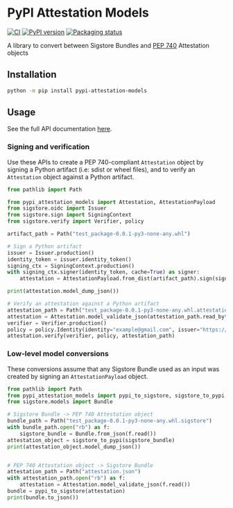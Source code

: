 # PyPI Attestation Models

<!--- BADGES: START --->
[![CI](https://github.com/trailofbits/pypi-attestation-models/actions/workflows/tests.yml/badge.svg)](https://github.com/trailofbits/pypi-attestation-models/actions/workflows/tests.yml)
[![PyPI version](https://badge.fury.io/py/pypi-attestation-models.svg)](https://pypi.org/project/pypi-attestation-models)
[![Packaging status](https://repology.org/badge/tiny-repos/python:pypi-attestation-models.svg)](https://repology.org/project/python:pypi-attestation-models/versions)
<!--- BADGES: END --->

A library to convert between Sigstore Bundles and [PEP 740] Attestation objects

[PEP 740]: https://peps.python.org/pep-0740/

## Installation

```bash
python -m pip install pypi-attestation-models
```

## Usage

See the full API documentation [here].


### Signing and verification
Use these APIs to create a PEP 740-compliant `Attestation` object by signing a Python artifact
(i.e: sdist or wheel files), and to verify an `Attestation` object against a Python artifact.

```python
from pathlib import Path

from pypi_attestation_models import Attestation, AttestationPayload
from sigstore.oidc import Issuer
from sigstore.sign import SigningContext
from sigstore.verify import Verifier, policy

artifact_path = Path("test_package-0.0.1-py3-none-any.whl")

# Sign a Python artifact
issuer = Issuer.production()
identity_token = issuer.identity_token()
signing_ctx = SigningContext.production()
with signing_ctx.signer(identity_token, cache=True) as signer:
    attestation = AttestationPayload.from_dist(artifact_path).sign(signer)

print(attestation.model_dump_json())

# Verify an attestation against a Python artifact
attestation_path = Path("test_package-0.0.1-py3-none-any.whl.attestation")
attestation = Attestation.model_validate_json(attestation_path.read_bytes())
verifier = Verifier.production()
policy = policy.Identity(identity="example@gmail.com", issuer="https://accounts.google.com")
attestation.verify(verifier, policy, attestation_path)

```

### Low-level model conversions
These conversions assume that any Sigstore Bundle used as an input was created
by signing an `AttestationPayload` object.
```python
from pathlib import Path
from pypi_attestation_models import pypi_to_sigstore, sigstore_to_pypi, Attestation
from sigstore.models import Bundle

# Sigstore Bundle -> PEP 740 Attestation object
bundle_path = Path("test_package-0.0.1-py3-none-any.whl.sigstore")
with bundle_path.open("rb") as f:
    sigstore_bundle = Bundle.from_json(f.read())
attestation_object = sigstore_to_pypi(sigstore_bundle)
print(attestation_object.model_dump_json())


# PEP 740 Attestation object -> Sigstore Bundle
attestation_path = Path("attestation.json")
with attestation_path.open("rb") as f:
    attestation = Attestation.model_validate_json(f.read())
bundle = pypi_to_sigstore(attestation)
print(bundle.to_json())
```

[here]: https://trailofbits.github.io/pypi-attestation-models
